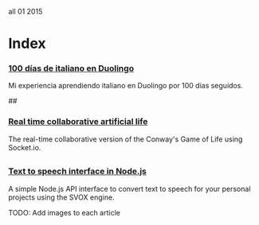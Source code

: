 <permalink>all</permalink>
<month>01</month>
<year>2015</year>

# Index

### [100 días de italiano en Duolingo](http://www.adelriosantiago.com/gitblog/spa/100-duolingo)
Mi experiencia aprendiendo italiano en Duolingo por 100 dias seguidos.

<hidden>## 

### [Real time collaborative artificial life](http://www.adelriosantiago.com/gitblog/eng/artificial)
The real-time collaborative version of the Conway's Game of Life using Socket.io.
</hidden>
## 

### [Text to speech interface in Node.js](http://www.adelriosantiago.com/gitblog/eng/text-to-speech)
A simple Node.js API interface to convert text to speech for your personal projects using the SVOX engine.

<hidden>TODO: Add images to each article</hidden>